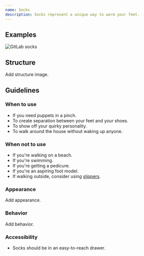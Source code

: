 ```yaml
---
name: Socks
description: Socks represent a unique way to warm your feet.
---
```


## Examples

![GitLab socks](/img/component-socks.png)

## Structure

<todo>Add structure image.</todo>

## Guidelines

### When to use

- If you need puppets in a pinch.
- To create separation between your feet and your shoes.
- To show off your quirky personality.
- To walk around the house without waking up anyone.

### When not to use

- If you're walking on a beach.
- If you're swimming. 
- If you're getting a pedicure.
- If you're an aspiring foot model.
- If walking outside, consider using [slippers](https://gitlab-com.gitlab.io/marketing/digital-experience/slippers-ui/).

### Appearance

<todo>Add appearance.</todo>

### Behavior

<todo>Add behavior.</todo>

### Accessibility

- Socks should be in an easy-to-reach drawer.
